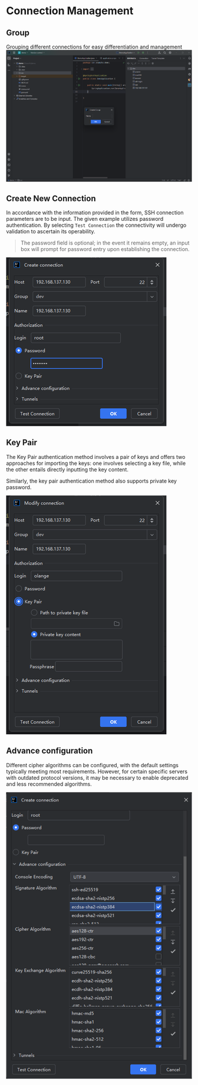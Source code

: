 # Connection Management

## Group

Grouping different connections for easy differentiation and management
![img.png](_images/connection_group.png)

## Create New Connection

In accordance with the information provided in the form, SSH connection parameters are to be input. The given example utilizes password authentication. By selecting `Test Connection`  the connectivity will undergo validation to ascertain its operability.

> The password field is optional; in the event it remains empty, an input box will prompt for password entry upon establishing the connection.

![add_connection.png](_images/add_connection.png)

## Key Pair

The Key Pair authentication method involves a pair of keys and offers two approaches for importing the keys: one involves selecting a key file, while the other entails directly inputting the key content.

Similarly, the key pair authentication method also supports private key password.

![key_pair.png](_images/key_pair.png)

## Advance configuration

Different cipher algorithms can be configured, with the default settings typically meeting most requirements. However, for certain specific servers with outdated protocol versions, it may be necessary to enable deprecated and less recommended algorithms.

![advance_configuration.png](_images/advance_configuration.png)